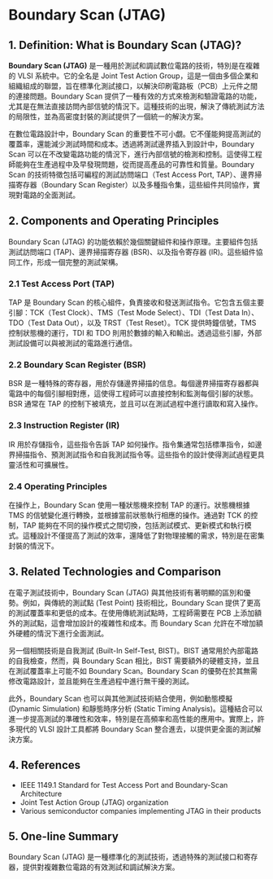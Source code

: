 # Boundary Scan (JTAG)

## 1. Definition: What is **Boundary Scan (JTAG)**?
**Boundary Scan (JTAG)** 是一種用於測試和調試數位電路的技術，特別是在複雜的 VLSI 系統中。它的全名是 Joint Test Action Group，這是一個由多個企業和組織組成的聯盟，旨在標準化測試接口，以解決印刷電路板（PCB）上元件之間的連接問題。Boundary Scan 提供了一種有效的方式來檢測和驗證電路的功能，尤其是在無法直接訪問內部信號的情況下。這種技術的出現，解決了傳統測試方法的局限性，並為高密度封裝的測試提供了一個統一的解決方案。

在數位電路設計中，Boundary Scan 的重要性不可小覷。它不僅能夠提高測試的覆蓋率，還能減少測試時間和成本。透過將測試邊界插入到設計中，Boundary Scan 可以在不改變電路功能的情況下，進行內部信號的檢測和控制。這使得工程師能夠在生產過程中及早發現問題，從而提高產品的可靠性和質量。Boundary Scan 的技術特徵包括可編程的測試訪問端口（Test Access Port, TAP）、邊界掃描寄存器（Boundary Scan Register）以及多種指令集，這些組件共同協作，實現對電路的全面測試。

## 2. Components and Operating Principles
Boundary Scan (JTAG) 的功能依賴於幾個關鍵組件和操作原理。主要組件包括測試訪問端口 (TAP)、邊界掃描寄存器 (BSR)、以及指令寄存器 (IR)。這些組件協同工作，形成一個完整的測試架構。

### 2.1 Test Access Port (TAP)
TAP 是 Boundary Scan 的核心組件，負責接收和發送測試指令。它包含五個主要引腳：TCK（Test Clock）、TMS（Test Mode Select）、TDI（Test Data In）、TDO（Test Data Out），以及 TRST（Test Reset）。TCK 提供時鐘信號，TMS 控制狀態機的運行，TDI 和 TDO 則用於數據的輸入和輸出。透過這些引腳，外部測試設備可以與被測試的電路進行通信。

### 2.2 Boundary Scan Register (BSR)
BSR 是一種特殊的寄存器，用於存儲邊界掃描的信息。每個邊界掃描寄存器都與電路中的每個引腳相對應，這使得工程師可以直接控制和監測每個引腳的狀態。BSR 通常在 TAP 的控制下被填充，並且可以在測試過程中進行讀取和寫入操作。

### 2.3 Instruction Register (IR)
IR 用於存儲指令，這些指令告訴 TAP 如何操作。指令集通常包括標準指令，如邊界掃描指令、預測測試指令和自我測試指令等。這些指令的設計使得測試過程更具靈活性和可擴展性。

### 2.4 Operating Principles
在操作上，Boundary Scan 使用一種狀態機來控制 TAP 的運行。狀態機根據 TMS 的信號變化進行轉換，並根據當前狀態執行相應的操作。通過對 TCK 的控制，TAP 能夠在不同的操作模式之間切換，包括測試模式、更新模式和執行模式。這種設計不僅提高了測試的效率，還降低了對物理接觸的需求，特別是在密集封裝的情況下。

## 3. Related Technologies and Comparison
在電子測試技術中，Boundary Scan (JTAG) 與其他技術有著明顯的區別和優勢。例如，與傳統的測試點 (Test Point) 技術相比，Boundary Scan 提供了更高的測試覆蓋率和更低的成本。在使用傳統測試點時，工程師需要在 PCB 上添加額外的測試點，這會增加設計的複雜性和成本。而 Boundary Scan 允許在不增加額外硬體的情況下進行全面測試。

另一個相關技術是自我測試 (Built-In Self-Test, BIST)。BIST 通常用於內部電路的自我檢查，然而，與 Boundary Scan 相比，BIST 需要額外的硬體支持，並且在測試覆蓋率上可能不如 Boundary Scan。Boundary Scan 的優勢在於其無需修改電路設計，並且能夠在生產過程中進行無干擾的測試。

此外，Boundary Scan 也可以與其他測試技術結合使用，例如動態模擬 (Dynamic Simulation) 和靜態時序分析 (Static Timing Analysis)。這種結合可以進一步提高測試的準確性和效率，特別是在高頻率和高性能的應用中。實際上，許多現代的 VLSI 設計工具都將 Boundary Scan 整合進去，以提供更全面的測試解決方案。

## 4. References
- IEEE 1149.1 Standard for Test Access Port and Boundary-Scan Architecture
- Joint Test Action Group (JTAG) organization
- Various semiconductor companies implementing JTAG in their products

## 5. One-line Summary
Boundary Scan (JTAG) 是一種標準化的測試技術，透過特殊的測試接口和寄存器，提供對複雜數位電路的有效測試和調試解決方案。